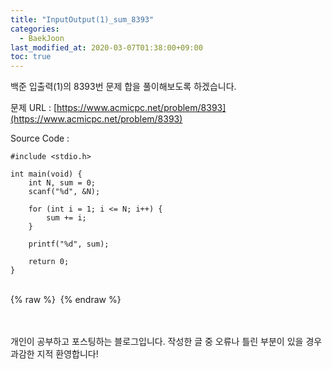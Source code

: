 ```yaml
---
title: "InputOutput(1)_sum_8393"
categories: 
  - BaekJoon
last_modified_at: 2020-03-07T01:38:00+09:00
toc: true
---
```

백준 입출력(1)의 8393번 문제 합을 풀이해보도록 하겠습니다.<br/>

문제 URL : [https://www.acmicpc.net/problem/8393](https://www.acmicpc.net/problem/8393)
<br/>

Source Code : 
~~~
#include <stdio.h>

int main(void) {
	int N, sum = 0;
	scanf("%d", &N);

	for (int i = 1; i <= N; i++) {
		sum += i;
	}

	printf("%d", sum);

	return 0;
}
~~~

<br/>
{% raw %} <img src="https://ohjinjin.github.io/assets/images/20200306baekjoon_inputoutput_1/capture15.JPG" alt=""> {% endraw %}<br/>

<br/><br/>
개인이 공부하고 포스팅하는 블로그입니다. 작성한 글 중 오류나 틀린 부분이 있을 경우 과감한 지적 환영합니다!<br/><br/>